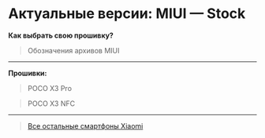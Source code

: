 # Актуальные версии: MIUI — Stock

**Как выбрать свою прошивку?**

> Обозначения архивов MIUI

***

**Прошивки:**

> POCO X3 Pro

> POCO X3 NFC

***

> [Все остальные смартфоны Xiaomi](https://mirom.ezbox.idv.tw/en/phone/)
